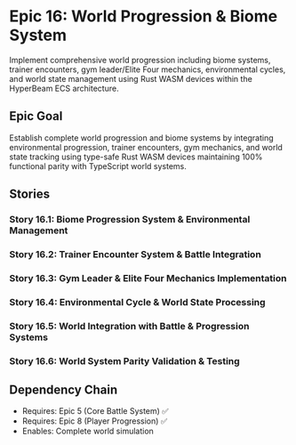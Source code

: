 # Epic 16: World Progression & Biome System

Implement comprehensive world progression including biome systems, trainer encounters, gym leader/Elite Four mechanics, environmental cycles, and world state management using Rust WASM devices within the HyperBeam ECS architecture.

## Epic Goal

Establish complete world progression and biome systems by integrating environmental progression, trainer encounters, gym mechanics, and world state tracking using type-safe Rust WASM devices maintaining 100% functional parity with TypeScript world systems.

## Stories

### Story 16.1: Biome Progression System & Environmental Management
### Story 16.2: Trainer Encounter System & Battle Integration
### Story 16.3: Gym Leader & Elite Four Mechanics Implementation
### Story 16.4: Environmental Cycle & World State Processing
### Story 16.5: World Integration with Battle & Progression Systems
### Story 16.6: World System Parity Validation & Testing

## Dependency Chain
- Requires: Epic 5 (Core Battle System) ✅
- Requires: Epic 8 (Player Progression) ✅
- Enables: Complete world simulation
